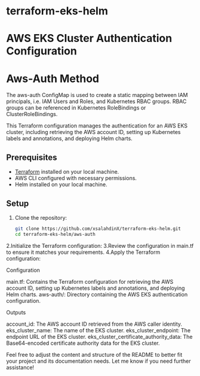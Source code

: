 # terraform-eks-helm

# AWS EKS Cluster Authentication Configuration



# Aws-Auth Method

The aws-auth ConfigMap is used to create a static mapping between IAM principals, i.e. IAM Users and Roles, and Kubernetes RBAC groups. RBAC groups can be referenced in Kubernetes RoleBindings or ClusterRoleBindings.

This Terraform configuration manages the authentication for an AWS EKS cluster, including retrieving the AWS account ID, setting up Kubernetes labels and annotations, and deploying Helm charts.







## Prerequisites

- [Terraform](https://www.terraform.io/downloads.html) installed on your local machine.
- AWS CLI configured with necessary permissions.
- Helm installed on your local machine.

## Setup

1. Clone the repository:

   ```bash
   git clone https://github.com/xsalahdinX/terraform-eks-helm.git
   cd terraform-eks-helm/aws-auth
2.Initialize the Terraform configuration:
3.Review the configuration in main.tf to ensure it matches your requirements.
4.Apply the Terraform configuration:


Configuration

main.tf: Contains the Terraform configuration for retrieving the AWS account ID, setting up Kubernetes labels and annotations, and deploying Helm charts.
aws-auth/: Directory containing the AWS EKS authentication configuration.



Outputs

account_id: The AWS account ID retrieved from the AWS caller identity.
eks_cluster_name: The name of the EKS cluster.
eks_cluster_endpoint: The endpoint URL of the EKS cluster.
eks_cluster_certificate_authority_data: The Base64-encoded certificate authority data for the EKS cluster.



Feel free to adjust the content and structure of the README to better fit your project and its documentation needs. Let me know if you need further assistance!

